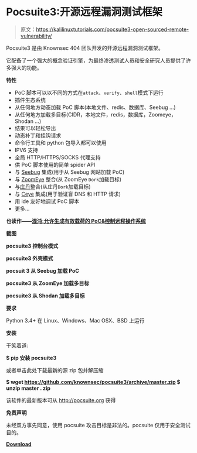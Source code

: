 # Pocsuite3:开源远程漏洞测试框架

> 原文：<https://kalilinuxtutorials.com/pocsuite3-open-sourced-remote-vulnerability/>

Pocsuite3 是由 Knownsec 404 团队开发的开源远程漏洞测试框架。

它配备了一个强大的概念验证引擎，为最终渗透测试人员和安全研究人员提供了许多强大的功能。

**特性**

*   PoC 脚本可以以不同的方式在`attack`、`verify`、`shell`模式下运行
*   插件生态系统
*   从任何地方动态加载 PoC 脚本(本地文件、redis、数据库、Seebug …)
*   从任何地方加载多目标(CIDR，本地文件，redis，数据库，Zoomeye，Shodan …)
*   结果可以轻松导出
*   动态补丁和挂钩请求
*   命令行工具和 python 包导入都可以使用
*   IPV6 支持
*   全局 HTTP/HTTPS/SOCKS 代理支持
*   供 PoC 脚本使用的简单 spider API
*   与 [Seebug](https://www.seebug.org/) 集成(用于从 Seebug 网站加载 PoC)
*   与 [ZoomEye](https://www.zoomeye.org/) 整合(从 ZoomEye `Dork`加载目标)
*   与[庄丹](https://www.shodan.io/)整合(从庄丹`Dork`加载目标)
*   与 [Ceye](http://ceye.io/) 集成(用于验证盲 DNS 和 HTTP 请求)
*   用 ide 友好地调试 PoC 脚本
*   更多…

**也读作——[混沌:允许生成有效载荷的 PoC&控制远程操作系统](https://kalilinuxtutorials.com/chaos-poc/)**

**截图**

**pocsuite3 控制台模式**

**pocsuite3 外壳模式**

**pocsuit 3 从 Seebug 加载 PoC**

**pocsuite3 从 ZoomEye 加载多目标**

**pocsuite3 从 Shodan 加载多目标**

**要求**

Python 3.4+
在 Linux、Windows、Mac OSX、BSD 上运行

**安装**

干笑着道:

**$ pip 安装 pocsuite3**

或者单击此处下载最新的源 zip 包并解压缩

**$ wget https://github.com/knownsec/pocsuite3/archive/master.zip
$ unzip master . zip**

该软件的最新版本可从 http://pocsuite.org 获得

**免责声明**

未经双方事先同意，使用 pocsuite 攻击目标是非法的。pocsuite 仅用于安全测试目的。

[**Download**](https://github.com/knownsec/pocsuite3)